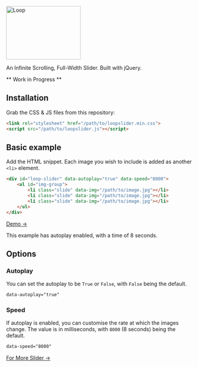 <img alt="Loop" src="https://loopslider.io/assets/img/loop_logo@0.5x.png" width="200" height="143">

An Infinite Scrolling, Full-Width Slider. Built with jQuery.

** Work in Progress **

## Installation

Grab the CSS & JS files from this repository:
```html
<link rel="stylesheet" href="/path/to/loopslider.min.css">
<script src="/path/to/loopslider.js"></script>
```

## Basic example

Add the HTML snippet. Each image you wish to include is added as another `<li>` element.

```html
<div id="loop-slider" data-autoplay="true" data-speed="8000">
    <ul id="img-group">
        <li class="slide" data-img="/path/to/image.jpg"></li>
        <li class="slide" data-img="/path/to/image.jpg"></li>
        <li class="slide" data-img="/path/to/image.jpg"></li>
    </ul>
</div>
```
[Demo &rarr;](https://loopslider.io/demo.html)

This example has autoplay enabled, with a time of 8 seconds.

## Options

### Autoplay

You can set the autoplay to be `True` or `False`, with `False` being the default.
```html
data-autoplay="true"
```
### Speed

If autoplay is enabled, you can customise the rate at which the images change. The value is in milliseconds, with `8000` (8 seconds) being the default.
```html
data-speed="8000"
```

[For More Slider &rarr;](https://www.jqueryscript.net/tags.php?/Content%20slider/)
